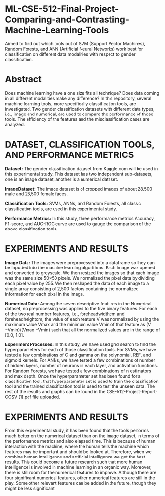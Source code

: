 # ML-CSE-512-Final-Project-Comparing-and-Contrasting-Machine-Learning-Tools
Aimed to find out which tools out of SVM (Support Vector Machines), Random Forests, and ANN (Artificial Neural Networks) work best for classification on different data modalities with respect to gender classification.
# Abstract
Does machine learning have a one size fits all technique? Does data coming in all different modalities make any difference? In this repository, several machine learning tools, more specifically classification tools, are investigated. Two gender classification datasets with different data types, i.e., image and numerical, are used to compare the performance of those tools. The efficiency of the features and the misclassification cases are analyzed.


# DATASET, CLASSIFICATION TOOLS, AND PERFORMANCE METRICS
**Dataset:** The gender classification dataset from Kaggle.com will be used in this experimental study. This dataset has two independent sub-datasets, one is an image dataset, another is a numerical dataset.

**ImageDataset:** The image dataset is of cropped images of about 28,500 male and 28,500 female faces.

**Classification Tools:** SVMs, ANNs, and Random Forests, all classic classification tools, are used in this experimental study.

**Performance Metrics:** In this study, three performance metrics Accuracy, F1-score, and AUC-ROC curve are used to gauge the comparison of the above classification tools.

# EXPERIMENTS AND RESULTS

**Image Data:** The images were preprocessed into a dataframe so they can be inputted into the machine learning algorithms. Each image was opened and converted to greyscale. We then resized the images so that each image was the same size 50×50 pixels. We normalized the pixel data by dividing each pixel value by 255. We then reshaped the data of each image to a single array consisting of 2,500 factors containing the normalized information for each pixel in the image. 

**Numerical Data:** Among the seven descriptive features in the Numerical dataset, no preprocessing was applied to the five binary features. For each of the two real number features, i.e., foreheadwidthcm and foreheadheightcm, the value of each feature V was normalized by using the maximum value Vmax and the minimum value Vmin of that feature as (V −Vmin)/(Vmax −Vmin) such that all the normalized values are in the range of [0.0, 1.0].

**Experiment Processes:**  In this study, we have used grid search to find the hyperparameters for each of those classification tools.
For SVMs, we have tested a few combinations of C and gamma on the polynomial, RBF, and sigmoid kernels.
For ANNs, we have tested a few combinations of number of hidden layers, number of neurons in each layer, and activation functions.
For Random Forests, we have tested a few combinations of n estimators and max depth.
  Once the hyperparameter set has been found for a classification tool, that hyperparameter set is used to train the classification tool and the trained classification tool is used to test the unseen data. The rest of the results and graphs can be found in the CSE-512-Project-Report-CCSV (1).pdf file uploaded.
  
# EXPERIMENTS AND RESULTS

From this experimental study, it has been found that the tools performs much better on the numerical dataset than on the image dataset, in terms of the performance metrics and also elapsed time. This is because of human interaction with the machine, where the human tells the machine which features may be important and should be looked at. Therefore, when we combine human intelligence and artificial intelligence we get the best results. This could become a future research such that more human intelligence is involved in machine learning in an organic way.
Moreover, there is still room for the numerical features to improve. Although there are four significant numerical features, other numerical features are still in the play. Some other relevant features can be added in the future, though they might be less significant.
